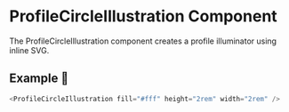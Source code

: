 # ProfileCircleIllustration Component

The ProfileCircleIllustration component creates a profile illuminator using inline SVG.

## Example 🚀

```javascript
<ProfileCircleIllustration fill="#fff" height="2rem" width="2rem" />
```

